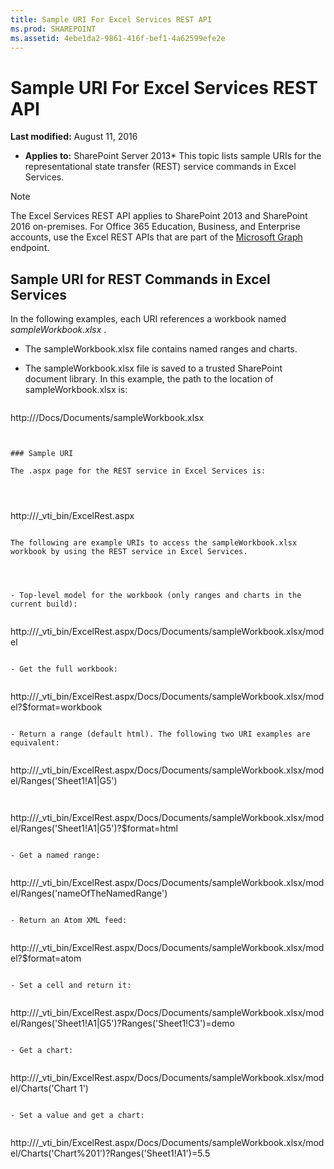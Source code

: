 ```yaml
---
title: Sample URI For Excel Services REST API
ms.prod: SHAREPOINT
ms.assetid: 4ebe1da2-9861-416f-bef1-4a62599efe2e
---
```



# Sample URI For Excel Services REST API

 **Last modified:** August 11, 2016
  
    
    

 * **Applies to:** SharePoint Server 2013* 
This topic lists sample URIs for the representational state transfer (REST) service commands in Excel Services. 
  
    
    


> [!Note]  
> The Excel Services REST API applies to SharePoint 2013 and SharePoint 2016 on-premises. For Office 365 Education, Business, and Enterprise accounts, use the Excel REST APIs that are part of the  [Microsoft Graph](http://graph.microsoft.io/en-us/docs/api-reference/v1.0/resources/excel
) endpoint.
  
    
    


## Sample URI for REST Commands in Excel Services

In the following examples, each URI references a workbook named  *sampleWorkbook.xlsx*  .
  
    
    

- The sampleWorkbook.xlsx file contains named ranges and charts. 
    
  
- The sampleWorkbook.xlsx file is saved to a trusted SharePoint document library. In this example, the path to the location of sampleWorkbook.xlsx is: 
    
  ```
  
http://<ServerName>/Docs/Documents/sampleWorkbook.xlsx
  ```


### Sample URI

The .aspx page for the REST service in Excel Services is: 
  
    
    

```
http://<ServerName>/_vti_bin/ExcelRest.aspx

```

The following are example URIs to access the sampleWorkbook.xlsx workbook by using the REST service in Excel Services. 
  
    
    

- Top-level model for the workbook (only ranges and charts in the current build): 
    
  ```
  
http://<ServerName>/_vti_bin/ExcelRest.aspx/Docs/Documents/sampleWorkbook.xlsx/model

  ```

- Get the full workbook: 
    
  ```
  
http://<ServerName>/_vti_bin/ExcelRest.aspx/Docs/Documents/sampleWorkbook.xlsx/model?$format=workbook

  ```

- Return a range (default html). The following two URI examples are equivalent: 
    
  ```
  
http://<ServerName>/_vti_bin/ExcelRest.aspx/Docs/Documents/sampleWorkbook.xlsx/model/Ranges('Sheet1!A1|G5')

  ```


  ```
  
http://<ServerName>/_vti_bin/ExcelRest.aspx/Docs/Documents/sampleWorkbook.xlsx/model/Ranges('Sheet1!A1|G5')?$format=html
  ```

- Get a named range: 
    
  ```
  http://<ServerName>/_vti_bin/ExcelRest.aspx/Docs/Documents/sampleWorkbook.xlsx/model/Ranges('nameOfTheNamedRange')

  ```

- Return an Atom XML feed: 
    
  ```
  
http://<ServerName>/_vti_bin/ExcelRest.aspx/Docs/Documents/sampleWorkbook.xlsx/model?$format=atom

  ```

- Set a cell and return it: 
    
  ```
  
http://<ServerName>/_vti_bin/ExcelRest.aspx/Docs/Documents/sampleWorkbook.xlsx/model/Ranges('Sheet1!A1|G5')?Ranges('Sheet1!C3')=demo

  ```

- Get a chart: 
    
  ```
  
http://<ServerName>/_vti_bin/ExcelRest.aspx/Docs/Documents/sampleWorkbook.xlsx/model/Charts('Chart 1')

  ```

- Set a value and get a chart: 
    
  ```
  
http://<ServerName>/_vti_bin/ExcelRest.aspx/Docs/Documents/sampleWorkbook.xlsx/model/Charts('Chart%201')?Ranges('Sheet1!A1')=5.5

  ```


